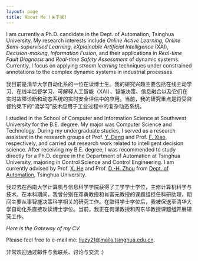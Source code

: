 ```yaml
---
layout: page
title: About Me (关于我)
---
```


I am currently a Ph.D. candidate in the Dept. of Automation, Tsinghua University. My research interests include *Online Active Learning*, *Online Semi-supervised Learning*, *eXplainable Artificial Intelligence* (XAI), *Decision-making*, *Information Fusion*, and their applications in *Real-time Fault Diagnosis* and *Real-time Safety Assessment* of dynamic systems. Currently, I focus on applying *stream learning* techniques under constrained annotations to the complex dynamic systems in industrial processes.

我目前是清华大学自动化系的一位在读博士生。我的研究兴趣主要包括在线主动学习、在线半监督学习、可解释人工智能（XAI）、智能决策、信息融合以及它们在实时故障诊断和动态系统的实时安全评估中的应用。当前，我的研究重点是将受监督约束下的“流学习”技术应用于工业过程中的复杂动态系统。

I studied in the School of Computer and Information Science at Southwest University for the B.E. degree. My major was Computer Science and Technology. During my undergraduate studies, I served as a research assistant in the research groups of Prof. [Y. Deng](https://scholar.google.com/citations?user=Zuhod6sAAAAJ&hl=zh-CN&oi=ao) and Prof. [F. Xiao](http://www.cse.cqu.edu.cn/info/2095/5902.htm), respectively, and carried out research work related to intelligent decision science. After receiving my B.E. degree, I was recommended to study directly for a Ph.D. degree in the Department of Automation at Tsinghua University, majoring in Control Science and Control Engineering. I am currently advised by Prof. [X. He](https://www.au.tsinghua.edu.cn/info/1092/1527.htm) and Prof. [D.-H. Zhou](https://www.au.tsinghua.edu.cn/info/1077/1623.htm) from [Dept. of Automation](https://www.au.tsinghua.edu.cn/index.htm), Tsinghua University.

我过去在西南大学计算机与信息科学学院获得了工学学士学位，主修计算机科学与技术。在本科期间，我曾分别在邓勇教授和肖富元教授的课题组担任科研助理，期间主要从事智能决策科学相关的研究工作。在取得学士学位后，我被保送至清华大学自动化系直接攻读博士学位。当前，我正在何潇教授和周东华教授课题组开展研究工作。

*Here is the Gateway of my CV.*

Please feel free to e-mail me: [liuzy21@mails.tsinghua.edu.cn](liuzy21@mails.tsinghua.edu.cn).

非常欢迎通过邮件与我联系、讨论与交流 :)
